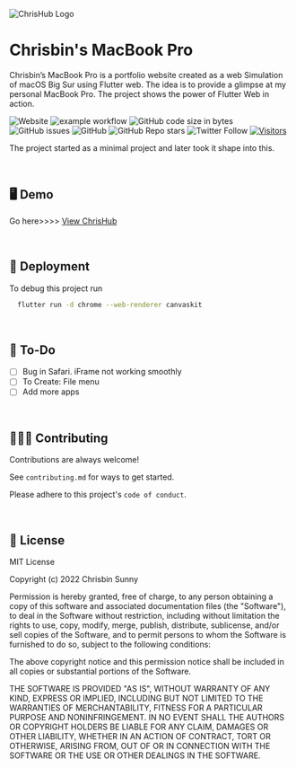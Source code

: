 
![ChrisHub Logo](docs/chrishubLogo.jpg)


# Chrisbin's MacBook Pro

Chrisbin’s MacBook Pro is a portfolio website created as a web Simulation of macOS Big Sur using Flutter web. The idea is to provide a glimpse at my personal MacBook Pro. The project shows the power of Flutter Web in action.


![Website](https://img.shields.io/website?down_message=offline&up_message=online&url=https%3A%2F%2Fchrisbinsunny.github.io%2Fchrishub)
![example workflow](https://github.com/chrisbinsunny/chrishub/actions/workflows/web.yml/badge.svg)
![GitHub code size in bytes](https://img.shields.io/github/languages/code-size/chrisbinsunny/chrishub)
![GitHub issues](https://img.shields.io/github/issues/chrisbinsunny/chrishub)
![GitHub](https://img.shields.io/github/license/chrisbinsunny/chrishub)
![GitHub Repo stars](https://img.shields.io/github/stars/chrisbinsunny/chrishub?style=social)
![Twitter Follow](https://img.shields.io/twitter/follow/chrisbinsunny?style=social)
[![Visitors](https://api.visitorbadge.io/api/combined?path=https%3A%2F%2Fgithub.com%2Fchrisbinsunny%2Fchrishub&label=Visitors&countColor=%23263759&style=flat)](https://visitorbadge.io/status?path=https%3A%2F%2Fgithub.com%2Fchrisbinsunny%2Fchrishub)


The project started as a minimal project and later took it shape into this.


<br/>

## 🖥️ Demo

Go here>>>> [View ChrisHub](https://chrisbinsunny.github.io/chrishub)

<br/>

## 🚀 Deployment

To debug this project run

```bash
  flutter run -d chrome --web-renderer canvaskit
```
<br/>

## 🔰 To-Do

- [  ] Bug in Safari. iFrame not working smoothly
- [  ] To Create: File menu
- [  ] Add more apps

<br/>


## 👩🏻‍💻 Contributing

Contributions are always welcome!

See `contributing.md` for ways to get started.

Please adhere to this project's `code of conduct`.


<br />

## 🔐 License

MIT License

Copyright (c) 2022 Chrisbin Sunny

Permission is hereby granted, free of charge, to any person obtaining a copy
of this software and associated documentation files (the "Software"), to deal
in the Software without restriction, including without limitation the rights
to use, copy, modify, merge, publish, distribute, sublicense, and/or sell
copies of the Software, and to permit persons to whom the Software is
furnished to do so, subject to the following conditions:

The above copyright notice and this permission notice shall be included in all
copies or substantial portions of the Software.

THE SOFTWARE IS PROVIDED "AS IS", WITHOUT WARRANTY OF ANY KIND, EXPRESS OR
IMPLIED, INCLUDING BUT NOT LIMITED TO THE WARRANTIES OF MERCHANTABILITY,
FITNESS FOR A PARTICULAR PURPOSE AND NONINFRINGEMENT. IN NO EVENT SHALL THE
AUTHORS OR COPYRIGHT HOLDERS BE LIABLE FOR ANY CLAIM, DAMAGES OR OTHER
LIABILITY, WHETHER IN AN ACTION OF CONTRACT, TORT OR OTHERWISE, ARISING FROM,
OUT OF OR IN CONNECTION WITH THE SOFTWARE OR THE USE OR OTHER DEALINGS IN THE
SOFTWARE.

